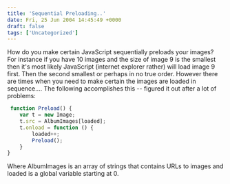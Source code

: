 ```yaml
---
title: 'Sequential Preloading..'
date: Fri, 25 Jun 2004 14:45:49 +0000
draft: false
tags: ['Uncategorized']
---
```


How do you make certain JavaScript sequentially preloads your images? For instance if you have 10 images and the size of image 9 is the smallest then it's most likely JavaScript (internet explorer rather) will load image 9 first. Then the second smallest or perhaps in no true order. However there are times when you need to make certain the images are loaded in sequence.... The following accomplishes this -- figured it out after a lot of problems:

```javascript
 function Preload() {
    var t = new Image;
    t.src = AlbumImages[loaded];
    t.onload = function () {
        loaded++;
        Preload();
    }
} 
```

Where AlbumImages is an array of strings that contains URLs to images and loaded is a global variable starting at 0.